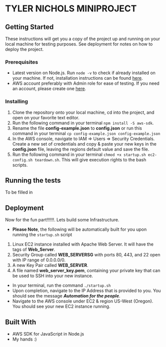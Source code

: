 # TYLER NICHOLS MINIPROJECT

## Getting Started

These instructions will get you a copy of the project up and running on your local machine for testing purposes. See deployment for notes on how to deploy the project.

### Prerequisites
- Latest version on Node.js. Run ```node -v``` to check if already installed on your machine. If not, installation instructions can be found [here](https://nodejs.org/en/download/).
- AWS account preferably with Admin role for ease of testing. If you need an account, please create one [here](https://portal.aws.amazon.com/billing/signup?redirect_url=https%3A%2F%2Faws.amazon.com%2Fregistration-confirmation#/start).

### Installing
1. Clone the repository onto your local machine, cd into the project, and open on your favorite text editor.
2. Run the following command in your terminal ```npm install -S aws-sdk```.
3. Rename the file **config-example.json** to **config.json** or run this command in your terminal ```cp config-example.json config-example.json```
4. In the AWS console, navigate to IAM => Users => Security Credentials. Create a new set of credentials and copy & paste your new keys in the **config.json** file, leaving the regions default value and save the file. 
5. Run the following command in your terminal ```chmod +x startup.sh ec2-config.sh teardown.sh```. This will give execution rights to the bash scripts.

## Running the tests

To be filled in


## Deployment
Now for the fun part!!!!!!. Lets build some Infrastructure.
- **Please Note**, the following will be automatically built for you upon running the ```startup.sh``` script
1. Linux EC2 instance installed with Apache Web Server. It will have the tags of **Web_Server**.
2. Security Group called **WEB_SERVERSG** with ports 80, 443, and 22 open with IP range of 0.0.0.0/0.
3. A new Key Pair called **WEB_SERVER**.
4. A file named **web_server_key.pem**, containing your private key that can be used to SSH into your new instance.
- In your terminal, run the command ```./startup.sh```
- Upon completion, navigate to the IP Address that is provided to you. You should see the message ***Automation for the people***.
- Navigate to the AWS console under EC2 & region US-West (Oregon). You should see your new EC2 instance running.

## Built With
- AWS SDK for JavaScript in Node.js
- My hands :)

